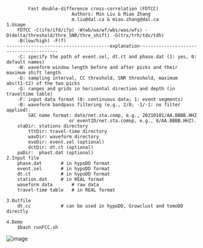 			Fast double-difference cross-correlation (FDTCC)
							Authors: Min Liu & Miao Zhang
							m.liu@dal.ca & miao.zhang@dal.ca
	1.Usage
		FDTCC -C(ife/ifd/ifp) -W(wb/wa/wf/wbs/was/wfs) -D(delta/threshold/thre_SNR/thre_shift) -G(trx/trh/tdx/tdh) 
		-B(low/high) -F(f)
   	--------------------------------------explanation----------------------------------------
		-C: specify the path of event.sel, dt.ct and phase.dat (1: yes, 0: default names)
		-W: waveform window length before and after picks and their maximum shift length
		-D: sampling interval, CC threshold, SNR threshold, maximum abs(t1-t2) of the two picks
		-G: ranges and grids in horizontal direction and depth (in traveltime table)
		-F: input data format (0: continuous data; 1: event segments)
		-B: waveform bandpass filtering (e.g., 2/8; -1/-1: no filter applied).
      	   	SAC name format: date/net.sta.comp, e.g., 20210101/AA.BBBB.HHZ
                           or eventID/net.sta.comop, e.g., 8/AA.BBBB.HHZ).
		staDir: stations directory
       		tttDir: travel-time directory
       		wavDir: waveform directory
       		eveDir: event.sel (optional)
       		dctDir: dt.ct (optional)       
		paDir:	phast.dat (optional)
	2.Input file
		phase.dat		# in hypoDD format
		event.sel 		# in hypoDD format
		dt.ct     		# in hypoDD format
		station.dat		# in REAL format
		waveform data		# raw data
		travel-time table	# in REAL format

	3.Outfile
		dt.cc			# can be used in hypoDD, Growclust and tomoDD directly

	4.Demo
		$bash runFCC.sh
![image](https://github.com/MinLiu19/FDTCC/blob/main/Workflow.jpg)
